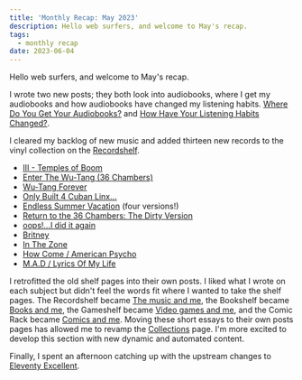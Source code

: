 ```yaml
---
title: 'Monthly Recap: May 2023'
description: Hello web surfers, and welcome to May's recap.
tags:
  - monthly recap
date: 2023-06-04
---
```


Hello web surfers, and welcome to May's recap.

I wrote two new posts; they both look into audiobooks, where I get my audiobooks and how audiobooks have changed my listening habits. [Where Do You Get Your Audiobooks?](/posts/where-do-you-get-your-audiobooks/) and [How Have Your Listening Habits Changed?](/posts/how-have-your-listening-habits-changed/).

I cleared my backlog of new music and added thirteen new records to the vinyl collection on the [Recordshelf](/recordshelf/). 

- [III - Temples of Boom](/recordshelf/#iii-temples-of-boom)
- [Enter The Wu-Tang (36 Chambers)](/recordshelf/#enter-the-wu-tang-(36-chambers))
- [Wu-Tang Forever](/recordshelf/#wu-tang-forever)
- [Only Built 4 Cuban Linx...](/recordshelf/#only-built-4-cuban-linx...)
- [Endless Summer Vacation](/recordshelf/#endless-summer-vacation) (four versions!)
- [Return to the 36 Chambers: The Dirty Version](/recordshelf/#return-to-the-36-chambers:-the-dirty-version)
- [oops!...I did it again](/recordshelf/#oops!...i-did-it-again)
- [Britney](/recordshelf/#britney)
- [In The Zone](/recordshelf/#in-the-zone)
- [How Come / American Psycho](/recordshelf/#how-come-american-psycho)
- [M.A.D / Lyrics Of My Life](/recordshelf/#m.a.d-lyrics-of-my-life)

I retrofitted the old shelf pages into their own posts. I liked what I wrote on each subject but didn't feel the words fit where I wanted to take the shelf pages. The Recordshelf became [The music and me](/posts/the-music-and-me/), the Bookshelf became [Books and me](/posts/books-and-me/), the Gameshelf became [Video games and me](/posts/video-games-and-me/), and the Comic Rack became [Comics and me](/posts/comics-and-me/). Moving these short essays to their own posts pages has allowed me to revamp the [Collections](/collections/) page. I'm more excited to develop this section with new dynamic and automated content.

Finally, I spent an afternoon catching up with the upstream changes to [Eleventy Excellent](https://github.com/madrilene/eleventy-excellent/commits/main).